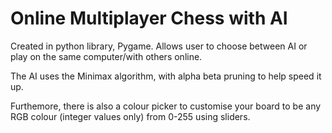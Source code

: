 # Online Multiplayer Chess with AI
Created in python library, Pygame. Allows user to choose between AI or play on the same computer/with others online.

The AI uses the Minimax algorithm, with alpha beta pruning to help speed it up. 

Furthemore, there is also a colour picker to customise your board to be any RGB colour (integer values only) from 0-255 using sliders.


